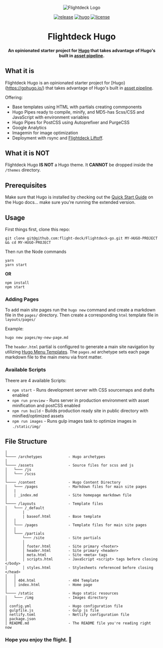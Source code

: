 <div align="center">
<p><img src="https://d.pr/free/i/FDUErn+" alt="Flightdeck Logo"></p>

[![release](https://img.shields.io/github/release/flight-deck/flightdeck-hugo.svg?style=for-the-badge&logo=github&logoColor=white&colorA=101119&colorB=6D57FF)](https://github.com/flight-deck/flightdeck-hugo/releases/latest) [![hugo](https://img.shields.io/badge/Hugo-v0.66.0+-373277.svg?style=for-the-badge&logo=hugo&logoColor=white&colorA=101119&colorB=7273D6)](https://github.com/gohugoio/hugo/releases/latest) [![license](https://img.shields.io/badge/License-MIT-373277.svg?style=for-the-badge&l&logoColor=white&colorA=101119&colorB=42557B)](https://github.com/flight-deck/flightdeck-hugo/blob/master/LICENSE)

<h1>Flightdeck Hugo</h1>
<h4>An opinionated starter project for <a href="https://gohugo.io/">Hugo</a> that takes advantage of Hugo's built in <a href="https://gohugo.io/hugo-pipes/" title="hudo's asset pipeline">asset pipeline</a>.</h4>

</div>

## What it is
Flightdeck Hugo is an opinionated starter project for [Hugo}(https://gohugo.io/) that takes advantage of Hugo's built in [asset pipeline](https://gohugo.io/hugo-pipes/). 

Offering:
- Base templates using HTML with partials creating commponents 
- Hugo Pipes ready to compile, minify, and MD5-has Scss/CSS and JavaScript with environment variables
- Hugo Pipes for PostCSS using Autoprefixer and PurgeCSS
- Google Analytics 
- Imagemin for image optimization 
- Deployment with rsync and [Flightdeck Liftoff](https://github.com/flight-deck/flightdeck-liftoff). 

## What it is NOT
Flightdeck Hugo **IS NOT** a Hugo theme. It **CANNOT** be dropped inside the `/themes` directory.

## Prerequisites
Make sure that Hugo is installed by checking out the [Quick Start Guide](https://gohugo.io/getting-started/quick-start/#step-1-install-hugo) on the Hugo docs... make sure you're running the extended version.

## Usage
First things first, clone this repo:

```shell
git clone git@github.com:flight-deck/Flightdeck-go.git MY-HUGO-PROJECT && cd MY-HUGO-PROJECT
```

Then run the Node commands
```shell
yarn
yarn start
```
**OR**

```shell
npm install
npm start
```
### Adding Pages

To add main site pages run the `hugo new` command and create a markdown file in the `pages/` directory. Then create a corresponding `html` template file in `layouts/pages/`

Example:
```
hugo new pages/my-new-page.md
```

The `header.html` partial is configured to generate a main site navigation by utilizing [Hugo Menu Templates](https://gohugo.io/templates/menu-templates). The `pages.md` archetype sets each page markdown file to the main menu via front matter.

### Available Scripts

Theere are 4 available Scripts:

- `npm start` - Runs development server with CSS sourcemaps and drafts enabled
- `npm run preview` - Runs server in production environment with asset minification and postCSS enabled
- `npm run build` - Builds production ready site in public directory with minified/optimized assets
- `npm run images` - Runs gulp images task to optimize images in `./static/img/`

## File Structure

```
│
└──── /archetypes            - Hugo archetypes
│
└──── /assets                - Source files for scss and js
│   └─── /js
│   └─── /scss
│
└──── /content               - Hugo Content Directory
│   └─── /pages              - Markdown files for main site pages
│   |
│   | _index.md              - Site homepage markdown file
│
└──── /layouts               - Template files
│   └─── /_default
│       |
│       | baseof.html        - Base template
│   │
│   └─── /pages              - Template files for main site pages
│   │
│   └─── /partials
│       └─── /site           - Site partials
│       │
│       │ footer.html        - Site primary <footer>
│       │ header.html        - Site primary <header>
│       │ meta.html          - Site <meta> tags
│       │ scripts.html       - JavaScript <script> tags before closing </body>
│       │ styles.html        - Stylesheets referenced before closing </head>
│   │
│   │ 404.html               - 404 Template
│   │ index.html             - Home page
│
└──── /static                - Hugo static resources
│   └─── /img                - Images directory
│
│ config.yml                 - Hugo configuration file
│ gulpfile.js                - Gulp js file
│ netlify.toml               - Netlify configuration file
│ package.json
│ README.md                  - The README file you're reading right now
```
### Hope you enjoy the flight. 🚀

